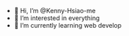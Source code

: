 - 👋 Hi, I’m @Kenny-Hsiao-me
- 👀 I’m interested in everything
- 🌱 I’m currently learning web develop
<!---
Kenny-Hsiao-me/Kenny-Hsiao-me is a ✨ special ✨ repository because its `README.md` (this file) appears on your GitHub profile.
You can click the Preview link to take a look at your changes.
--->
